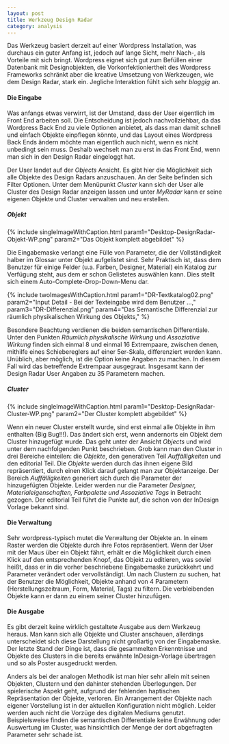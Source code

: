 ```yaml
---
layout: post
title: Werkzeug Design Radar
category: analysis
---
```


Das Werkzeug basiert derzeit auf einer Wordpress Installation, was durchaus ein guter Anfang ist, jedoch auf lange Sicht, mehr Nach-, als Vorteile mit sich bringt. Wordpress eignet sich gut zum Befüllen einer Datenbank mit Designobjekten, die Vorkonfektioniertheit des Wordpress Frameworks schränkt aber die kreative Umsetzung von Werkzeugen, wie dem Design Radar, stark ein. Jegliche Interaktion fühlt sich sehr _bloggig_ an. 

#### Die Eingabe

Was anfangs etwas verwirrt, ist der Umstand, dass der User eigentlich im Front End arbeiten soll. Die Entscheidung ist jedoch nachvollziehbar, da das Wordpress Back End zu viele Optionen anbietet, als dass man damit schnell und einfach Objekte einpflegen könnte, und das Layout eines Wordpress Back Ends ändern möchte man eigentlich auch nicht, wenn es nicht unbedingt sein muss. Deshalb wechselt man zu erst in das Front End, wenn man sich in den Design Radar eingeloggt hat.

Der User landet auf der _Objects_ Ansicht. Es gibt hier die Möglichkeit sich alle Objekte des Design Radars anzuschauen. An der Seite befinden sich Filter Optionen. Unter dem Menüpunkt _Cluster_ kann sich der User alle Cluster des Design Radar anzeigen lassen und unter _MyRadar_ kann er seine eigenen Objekte und Cluster verwalten und neu erstellen.

##### Objekt

{% include singleImageWithCaption.html param1="Desktop-DesignRadar-Objekt-WP.png" param2="Das Objekt komplett abgebildet"	%}

Die Eingabemaske verlangt eine Fülle von Parameter, die der Vollständigkeit halber im Glossar unter Objekt aufgelistet sind. Sehr Praktisch ist, dass dem Benutzer für einige Felder (u.a. Farben, Designer, Material) ein Katalog zur Verfügung steht, aus dem er schon Gelistetes auswählen kann. Dies stellt sich einem Auto-Complete-Drop-Down-Menu dar.

{% include twoImagesWithCaption.html param1="DR-Textkatalog02.png" param2="Input Detail - Bei der Texteingabe wird dem Benutzer …," param3="DR-Differenzial.png" param4="Das Semantische Differenzial zur räumlich physikalischen Wirkung des Objekts," %}

Besondere Beachtung verdienen die beiden semantischen Differentiale. Unter den Punkten _Räumlich physikalische Wirkung_ und _Assoziative Wirkung_ finden sich einmal 8 und einmal 16 Extrempaare, zwischen denen, mithilfe eines Schiebereglers auf einer 5er-Skala, differenziert werden kann. Unüblich, aber möglich, ist die Option keine Angaben zu machen. In diesem Fall wird das betreffende Extrempaar ausgegraut. Insgesamt kann der Design Radar User Angaben zu 35 Parametern machen.

##### Cluster

{% include singleImageWithCaption.html param1="Desktop-DesignRadar-Cluster-WP.png" param2="Der Cluster komplett abgebildet" %}

Wenn ein neuer Cluster erstellt wurde, sind erst einmal alle Objekte in ihm enthalten (Big Bug!!!). Das ändert sich erst, wenn andernorts ein Objekt dem Cluster hinzugefügt wurde. Das geht unter der Ansicht _Objects_ und wird unter dem nachfolgenden Punkt beschrieben. Grob kann man den Cluster in drei Bereiche einteilen: die _Objekte_, den generativen Teil _Auffälligkeiten_ und den editorial Teil. Die _Objekte_ werden durch das ihnen eigene Bild repräsentiert, durch einen Klick darauf gelangt man zur Objektanzeige. Der Bereich _Auffälligkeiten_ generiert sich durch die Parameter der hinzugefügten Objekte. Leider werden nur die Parameter _Designer, Materialeigenschaften, Farbpalette und Assoziative Tags_ in Betracht gezogen. Der editorial Teil führt die Punkte auf, die schon von der InDesign Vorlage bekannt sind.

#### Die Verwaltung

Sehr wordpress-typisch mutet die Verwaltung der Objekte an. In einem Raster werden die Objekte durch ihre Fotos repräsentiert. Wenn der User mit der Maus über ein Objekt fährt, erhält er die Möglichkeit durch einen Klick auf den entsprechenden Knopf, das Objekt zu editieren, was soviel heißt, dass er in die vorher beschriebene Eingabemaske zurückkehrt und Parameter verändert oder vervollständigt. Um nach Clustern zu suchen, hat der Benutzer die Möglichkeit, Objekte anhand von 4 Parametern (Herstellungszeitraum, Form, Material, Tags) zu filtern. Die verbleibenden Objekte kann er dann zu einem seiner Cluster hinzufügen.  

#### Die Ausgabe

Es gibt derzeit keine wirklich gestaltete Ausgabe aus dem Werkzeug heraus. Man kann sich alle Objekte und Cluster anschauen, allerdings unterscheidet sich diese Darstellung nicht großartig von der Eingabemaske. Der letzte Stand der Dinge ist, dass die gesammelten Erkenntnisse und Objekte des Clusters in die bereits erwähnte InDesign-Vorlage übertragen und so als Poster ausgedruckt werden.

Anders als bei der analogen Methodik ist man hier sehr allein mit seinen Objekten, Clustern und den dahinter stehenden Überlegungen. Der spielerische Aspekt geht, aufgrund der fehlenden haptischen Repräsentation der Objekte, verloren. Ein Arrangement der Objekte nach eigener Vorstellung ist in der aktuellen Konfiguration nicht möglich. Leider werden auch nicht die Vorzüge des digitalen Mediums genutzt. Beispielsweise finden die semantischen Differentiale keine Erwähnung oder Auswertung im Cluster, was hinsichtlich der Menge der dort abgefragten Parameter sehr schade ist.
